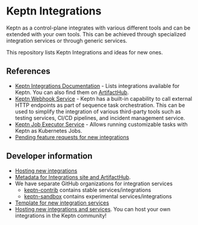 # Keptn Integrations

Keptn as a control-plane integrates with various different tools and can be extended with your own tools.
This can be achieved through specialized integration services or through generic services.

This repository lists Keptn Integrations and ideas for new ones.

## References

- [Keptn Integrations Documentation](https://keptn.sh/docs/integrations/) - 
  Lists integrations available for Keptn.
  You can also find them on [ArtifactHub](https://artifacthub.io/packages/search?kind=10&sort=relevance&page=1).
- [Keptn Webhook Service](https://keptn.sh/docs/0.14.x/integrations/webhooks/) -
  Keptn has a built-in capability to call external HTTP endpoints as part of sequence task orchestration.
  This can be used to simplify the integration of various third-party tools such as testing services, CI/CD pipelines, and incident management service.
- [Keptn Job Executor Service](https://github.com/keptn-contrib/job-executor-service) -
  Allows running customizable tasks with Keptn as Kubernetes Jobs.
- [Pending feature requests for new integrations](https://github.com/keptn/integrations/issues)

## Developer information

- [Hosting new integrations](https://github.com/keptn-sandbox/contributing/blob/master/CONTRIBUTING.md)
- [Metadata for Integrations site and ArtifactHub](https://github.com/keptn-contrib/artifacthub).
- We have separate GitHub organizations for integration services
  - [keptn-contrib](https://github.com/keptn-contrib) contains stable services/integrations
  - [keptn-sandbox](https://github.com/keptn-sandbox) contains experimental services/integrations
- [Template for new integration services](https://github.com/keptn-sandbox/keptn-service-template-go)
- [Hosting new integrations and services](https://github.com/keptn-sandbox/contributing/blob/master/CONTRIBUTING.md).
  You can host your own integrations in the Keptn community!
